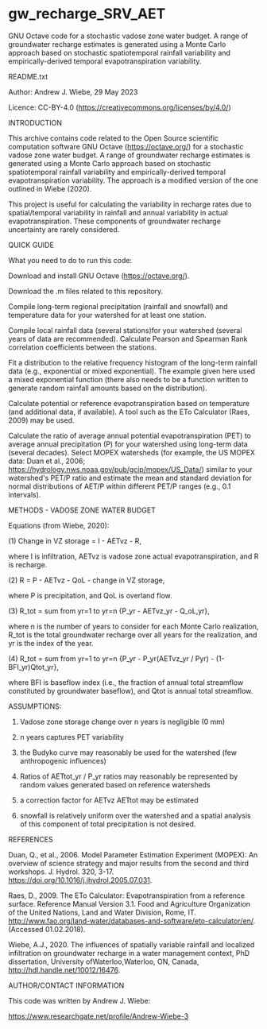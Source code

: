 # gw_recharge_SRV_AET
GNU Octave code for a stochastic vadose zone water budget. A range of groundwater recharge estimates is generated using a Monte Carlo approach based on stochastic spatiotemporal rainfall variability and empirically-derived temporal evapotranspiration variability.

README.txt

Author: Andrew J. Wiebe, 29 May 2023

Licence: CC-BY-4.0 (https://creativecommons.org/licenses/by/4.0/)


INTRODUCTION

This archive contains code related to the Open Source scientific computation software GNU Octave (https://octave.org/) for a stochastic vadose zone water budget. A range of groundwater recharge estimates is generated using a Monte Carlo approach based on stochastic spatiotemporal rainfall variability and empirically-derived temporal evapotranspiration variability. The approach is a modified version of the one outlined in Wiebe (2020). 

This project is useful for calculating the variability in recharge rates due to spatial/temporal variability in rainfall and annual variability in actual evapotranspiration. These components of groundwater recharge uncertainty are rarely considered.

QUICK GUIDE

What you need to do to run this code:

Download and install GNU Octave (https://octave.org/).

Download the .m files related to this repository.

Compile long-term regional precipitation (rainfall and snowfall) and temperature data for your watershed for at least one station.

Compile local rainfall data (several stations)for your watershed (several years of data are recommended). Calculate Pearson and Spearman Rank correlation coefficients between the stations.

Fit a distribution to the relative frequency histogram of the long-term rainfall data (e.g., exponential or mixed exponential). The example given here used a mixed exponential function (there also needs to be a function written to generate random rainfall amounts based on the distribution).

Calculate potential or reference evapotranspiration based on temperature (and additional data, if available). A tool such as the ETo Calculator (Raes, 2009) may be used.

Calculate the ratio of average annual potential evapotranspiration (PET) to average annual precipitation (P) for your watershed using long-term data (several decades). Select MOPEX watersheds (for example, the US MOPEX data: Duan et al., 2006;  https://hydrology.nws.noaa.gov/pub/gcip/mopex/US_Data/) similar to your watershed's PET/P ratio and estimate the mean and standard deviation for normal distributions of AET/P within different PET/P ranges (e.g., 0.1 intervals).



METHODS - VADOSE ZONE WATER BUDGET

Equations (from Wiebe, 2020):

(1) Change in VZ storage = I - AETvz - R,

where I is infiltration, AETvz is vadose zone actual evapotranspiration, and R is recharge.

(2) R = P - AETvz - QoL - change in VZ storage,

where P is precipitation, and QoL is overland flow.

(3) R_tot = sum from yr=1 to yr=n {P_yr - AETvz_yr - Q_oL,yr},

where n is the number of years to consider for each Monte Carlo realization, R_tot is the total groundwater recharge over all years for the realization, and yr is the index of the year.

(4) R_tot = sum from yr=1 to yr=n {P_yr - P_yr(AETvz_yr / Pyr) - (1-BFI_yr)Qtot_yr},

where BFI is baseflow index (i.e., the fraction of annual total streamflow constituted by groundwater baseflow), and Qtot is annual total streamflow.


ASSUMPTIONS:

1) Vadose zone storage change over n years is negligible (0 mm)

2) n years captures PET variability

3) the Budyko curve may reasonably be used for the watershed (few anthropogenic influences)

4) Ratios of AETtot_yr / P_yr ratios may reasonably be represented by random values generated based on reference watersheds

5) a correction factor for AETvz AETtot may be estimated

6) snowfall is relatively uniform over the watershed and a spatial analysis of this component of total precipitation is not desired.



REFERENCES

Duan, Q., et al., 2006. Model Parameter Estimation Experiment (MOPEX): An overview of science strategy and major results from the second and third workshops. J. Hydrol. 320, 3-17. https://doi.org/10.1016/j.jhydrol.2005.07.031.

Raes, D., 2009. The ETo Calculator: Evapotranspiration from a reference surface. Reference Manual Version 3.1. Food and Agriculture Organization of the United Nations, Land and Water Division, Rome, IT. http://www.fao.org/land-water/databases-and-software/eto-calculator/en/. (Accessed 01.02.2018).

Wiebe, A.J., 2020. The influences of spatially variable rainfall and localized infiltration on groundwater recharge in a water management context, PhD dissertation, University ofWaterloo,Waterloo, ON, Canada, http://hdl.handle.net/10012/16476.



AUTHOR/CONTACT INFORMATION

This code was written by Andrew J. Wiebe:

https://www.researchgate.net/profile/Andrew-Wiebe-3

